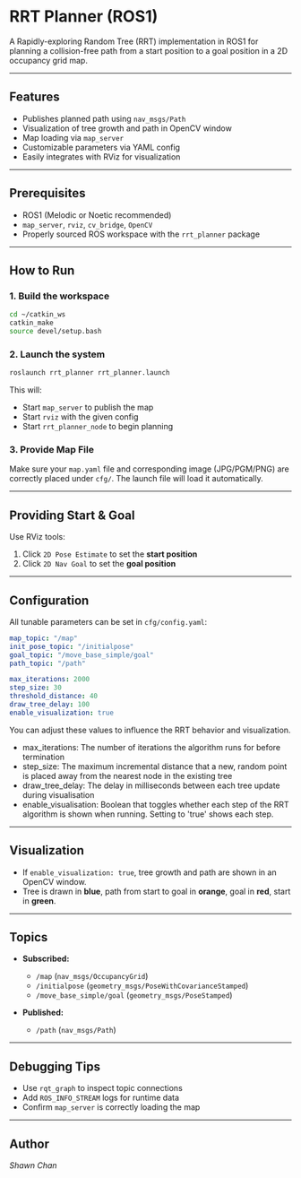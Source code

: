 # RRT Planner (ROS1)

A Rapidly-exploring Random Tree (RRT) implementation in ROS1 for planning a collision-free path from a start position to a goal position in a 2D occupancy grid map.

---

## Features

- Publishes planned path using `nav_msgs/Path`
- Visualization of tree growth and path in OpenCV window
- Map loading via `map_server`
- Customizable parameters via YAML config
- Easily integrates with RViz for visualization

---

## Prerequisites

- ROS1 (Melodic or Noetic recommended)
- `map_server`, `rviz`, `cv_bridge`, `OpenCV`
- Properly sourced ROS workspace with the `rrt_planner` package

---

## How to Run

### 1. Build the workspace

```bash
cd ~/catkin_ws
catkin_make
source devel/setup.bash
```

### 2. Launch the system

```bash
roslaunch rrt_planner rrt_planner.launch
```

This will:

- Start `map_server` to publish the map
- Start `rviz` with the given config
- Start `rrt_planner_node` to begin planning

### 3. Provide Map File

Make sure your `map.yaml` file and corresponding image (JPG/PGM/PNG) are correctly placed under `cfg/`. The launch file will load it automatically.

---

## Providing Start & Goal

Use RViz tools:

1. Click `2D Pose Estimate` to set the **start position**
2. Click `2D Nav Goal` to set the **goal position**

---

## Configuration

All tunable parameters can be set in `cfg/config.yaml`:

```yaml
map_topic: "/map"
init_pose_topic: "/initialpose"
goal_topic: "/move_base_simple/goal"
path_topic: "/path"

max_iterations: 2000
step_size: 30
threshold_distance: 40
draw_tree_delay: 100
enable_visualization: true
```

You can adjust these values to influence the RRT behavior and visualization.
- max_iterations: The number of iterations the algorithm runs for before termination
- step_size: The maximum incremental distance that a new, random point is placed away from the nearest node in the existing tree
- draw_tree_delay: The delay in milliseconds between each tree update during visualisation
- enable_visualisation: Boolean that toggles whether each step of the RRT algorithm is shown when running. Setting to 'true' shows each step.

---

## Visualization

- If `enable_visualization: true`, tree growth and path are shown in an OpenCV window.
- Tree is drawn in **blue**, path from start to goal in **orange**, goal in **red**, start in **green**.

---

## Topics

- **Subscribed:**

    - `/map` (`nav_msgs/OccupancyGrid`)
    - `/initialpose` (`geometry_msgs/PoseWithCovarianceStamped`)
    - `/move_base_simple/goal` (`geometry_msgs/PoseStamped`)

- **Published:**

    - `/path` (`nav_msgs/Path`)

---

## Debugging Tips

- Use `rqt_graph` to inspect topic connections
- Add `ROS_INFO_STREAM` logs for runtime data
- Confirm `map_server` is correctly loading the map

---

## Author

*Shawn Chan*


